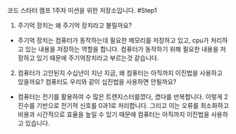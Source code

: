 코드 스타터 캠프 1주차 미션을 위한 저장소입니다.
#Step1
1. 주기억 장치는 왜 주기억 장치라고 불릴까요?
 - 주기억 장치는 컴퓨터가 동작하는데 필요한 메모리를 저장하고 있고, cpu가 처리하고 있는 내용을 저장하는 역할을 합니다. 컴퓨터가 동작하기 위해 필요한 내용을 저장하고 있기 때문에 주기억장치라고 부르는것 같습니다.
2. 컴퓨터가 고안된지 수십년이 지난 지금, 왜 컴퓨터는 아직까지 이진법을 사용하고 있을까요? 컴퓨터도 우리와 같이 십진법을 사용하면 안될까요?
 - 컴퓨터는 전기를 활용하여 수 많은 트랜지스터를껐다, 켰다를 반복합니다. 이렇게 2진수를 기반으로 전기적 신호를 0과1로 처리합니다. 그리고 이는 오류를 최소화하고 비용과 시간적으로 효율을 높일 수 있기 때문에 컴퓨터는 아직까지 이진법을 사용하고 있습니다. 
